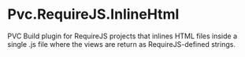 Pvc.RequireJS.InlineHtml
========================

PVC Build plugin for RequireJS projects that inlines HTML files inside a single .js file where the views are return as RequireJS-defined strings.

